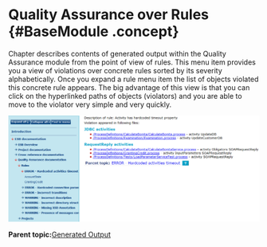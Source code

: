 # Quality Assurance over Rules {#BaseModule .concept}

Chapter describes contents of generated output within the Quality Assurance module from the point of view of rules. This menu item provides you a view of violations over concrete rules sorted by its severity alphabetically. Once you expand a rule menu item the list of objects violated this concrete rule appears. The big advantage of this view is that you can click on the hyperlinked paths of objects \(violators\) and you are able to move to the violator very simple and very quickly.

![Quality Assurance over Rules](img/QAOverRules.png "Quality Assurance over Rules")

**Parent topic:**[Generated Output](../../../modules/qa/output/index.md)

